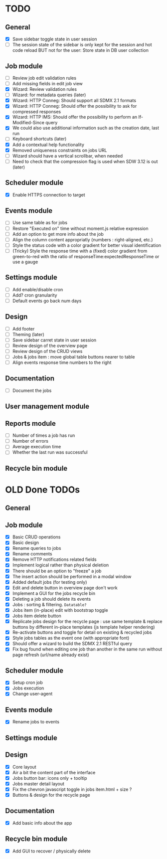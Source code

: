 # TODO

## General
- [x] Save sidebar toggle state in user session
- [ ] The session state of the sidebar is only kept for the session and hot code reload BUT not for the user: Store state in DB user collection

## Job module
- [ ] Review job edit validation rules
- [ ] Add missing fields in edit job view
- [x] Wizard: Review validation rules
- [ ] Wizard: for metadata queries (later)
- [x] Wizard: HTTP Conneg: Should support all SDMX 2.1 formats
- [x] Wizard: HTTP Conneg: Should offer the possibility to ask for compressed responses
- [x] Wizard: HTTP IMS: Should offer the possibility to perform an If-Modified-Since query
- [x] We could also use additional information such as the creation date, last run
- [ ] Keyboard shortcuts (later)
- [x] Add a contextual help functionality
- [x] Removed uniqueness constraints on jobs URL
- [ ] Wizard should have a vertical scrollbar, when needed
- [ ] Need to check that the compression flag is used when SDW 3.12 is out (later)

## Scheduler module
- [x] Enable HTTPS connection to target

## Events module
- [ ] Use same table as for jobs
- [ ] Restore "Executed on" time without moment.js relative expression
- [ ] Add an option to get more info about the job
- [ ] Align the column content appropriatly (numbers : right-aligned, etc.)
- [ ] Style the status code with a color gradient for better visual identification
- [ ] (Tricky) Style the response time with a (fixed) color gradient from green-to-red with the ratio of responseTime:expectedResponseTime or use a gauge

## Settings module
- [ ] Add enable/disable cron
- [ ] Add? cron granularity
- [ ] Default events go back num days

## Design
- [ ] Add footer
- [ ] Theming (later)
- [ ] Save sidebar carret state in user session
- [ ] Review design of the overview page
- [ ] Review design of the CRUD views
- [ ] Jobs & jobs item : move global table buttons nearer to table
- [ ] Align events response time numbers to the right

## Documentation
- [ ] Document the jobs

## User management module

## Reports module
- [ ] Number of times a job has run
- [ ] Number of errors
- [ ] Average execution time
- [ ] Whether the last run was successful

## Recycle bin module

# OLD Done TODOs

## General

## Job module
- [x] Basic CRUD operations
- [x] Basic design
- [x] Rename queries to jobs
- [x] Rename comments
- [x] Remove HTTP notifications related fields
- [x] Implement logical rather than physical deletion
- [x] There should be an option to "freeze" a job
- [x] The insert action should be performed in a modal window
- [x] Added default jobs (for testing only)
- [x] Edit and delete button in overview page don't work
- [x] Implement a GUI for the jobs recycle bin
- [x] Deleting a job should delete its events
- [x] Jobs : sorting & filtering. ```Datatable?```
- [x] Jobs item (in-place) edit with bootstrap toggle
- [x] Jobs item delete button
- [x] Replicate jobs design for the recycle page : use same template & replace buttons by different in-place templates (js template helper rendering)
- [x] Re-activate buttons and toggle for detail on existing & recycled jobs
- [x] Style jobs tables as the event one (with appropriate font)
- [x] Should offer a wizard to build the SDMX 2.1 RESTful query
- [x] Fix bug found when editing one job than another in the same run without page refresh (url/name already exist)

## Scheduler module
- [x] Setup cron job
- [x] Jobs execution
- [x] Change user-agent

## Events module
- [x] Rename jobs to events

## Settings module

## Design
- [x] Core layout
- [x] Air a bit the content part of the interface
- [x] Jobs button bar: icons only + tooltip
- [x] Jobs master detail layout
- [x] Fix the chevron javascript toggle in jobs item.html + size ?
- [x] Buttons & design for the recycle page

## Documentation
- [x] Add basic info about the app

## Recycle bin module
- [x] Add GUI to recover / physically delete
